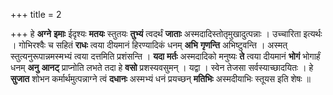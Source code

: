 +++
title = 2

+++
हे **अग्ने** **इमाः** ईदृश्यः **मतयः** स्तुतयः **तुभ्यं** त्वदर्थं **जाताः** अस्मदादिस्तोतृमुखादुत्पन्नाः । उच्चारिता इत्यर्थः । गोभिरश्वैः च सहितं **राधः** त्वया दीयमानं हिरण्यादिकं धनम् **अभि** **गृणन्ति** अभिष्टुवन्ति । अस्मत् स्तुत्यनुरूपान्नमस्मभ्यं त्वया दत्तमिति प्रशंसन्ति । **यदा** **मर्तः** अस्मदादिको मनुष्यः **ते** त्वया दीयमानं **भोगं** भोगार्हं धनम् **अनु** **आनट्** प्राप्नोति लभते तदा हे **वसो** प्रशस्यवसुमन् । यद्वा । स्वेन तेजसा सर्वस्याच्छादयितः । हे **सुजात** शोभन कर्मार्थमुत्पन्नाग्ने त्वं **दधानः** अस्मभ्यं धनं प्रयच्छन् **मतिभिः** अस्मदीयाभिः स्तूयस इति शेषः ॥